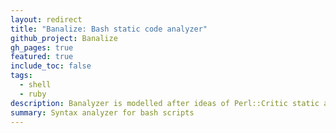 ```yaml
---
layout: redirect
title: "Banalize: Bash static code analyzer"
github_project: Banalize
gh_pages: true
featured: true
include_toc: false
tags:
  - shell
  - ruby
description: Banalyzer is modelled after ideas of Perl::Critic static analyzer for Perl.
summary: Syntax analyzer for bash scripts
---
```




